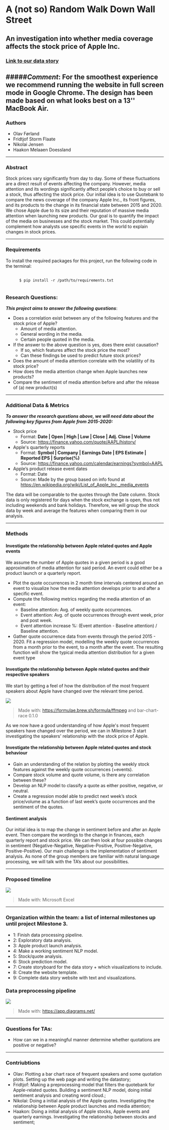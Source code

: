
# A (not so) Random Walk Down Wall Street

## An investigation into whether media coverage affects the stock price of Apple Inc.

### [Link to our data story](https://olavforland-epfl.github.io)

#####*Comment*: For the smoothest experience we recommend running the website in full screen mode in Google Chrome. The design has been made based on what looks best on a 13'' MacBook Air. 
---

### Authors
* Olav Førland
* Fridtjof Storm Flaate
* Nikolai Jensen
* Haakon Melaaen Doessland

---

### Abstract
Stock prices vary significantly from day to day. Some of these fluctuations are a direct result of events affecting the company. However, media attention and its wordings significantly affect people’s choice to buy or sell a stock, thus affecting the stock price. Our initial idea is to use Quotebank to compare the news coverage of the company Apple Inc., its front figures, and its products to the change in its financial state between 2015 and 2020. We chose Apple due to its size and their reputation of massive media attention when launching new products. Our goal is to quantify the impact of the media on businesses and the stock market. This could potentially complement how analysts use specific events in the world to explain changes in stock prices.

---

### Requirements
To install the required packages for this project, run the following code in the terminal:
<pre>
    <code>
      $ pip install -r /path/to/requirements.txt
    </code>
</pre>

### Research Questions: 

**_This project aims to answer the following questions_**:
- Does a correlation exist between any of the following features and the stock price of Apple?
  * Amount of media attention.
  * General wording in the media.
  * Certain people quoted in the media.
- If the answer to the above question is yes, does there exist causation?
  * If so, which features affect the stock price the most? 
  * Can these findings be used to predict future stock prices?
- Does the amount of media attention correlate with the volatility of its stock price?
- How does the media attention change when Apple launches new products? 
- Compare the sentiment of media attention before and after the release of (a) new product(s)

---

### Additional Data & Metrics

**_To answer the research questions above, we will need data about the following key figures from Apple from 2015-2020:_**
- Stock price
  * Format: **Date | Open | High | Low | Close | Adj. Close | Volume**
  * Source: https://finance.yahoo.com/quote/AAPL/history/
- Apple's quarterly reports
    - Format: **Symbol | Company | Earnings Date | EPS Estimate | Reported EPS | Surprise(%)**
    - Source: https://finance.yahoo.com/calendar/earnings?symbol=AAPL
- Apple’s product release event dates
    - Format: Date
    - Source: Made by the group based on info found at https://en.wikipedia.org/wiki/List_of_Apple_Inc._media_events
  
      
The data will be comparable to the quotes through the Date column. Stock data is only registered for days when the stock exchange is open, thus not including weekends and bank holidays. Therefore, we will group the stock data by week and average the features when comparing them in our analysis. 

---

### Methods


#### Investigate the relationship between Apple related quotes and Apple events

We assume the number of Apple quotes in a given period is a good approximation of media attention for said period. An event could either be a product launch or a quarterly report.
- Plot the quote occurrences in 2 month time intervals centered around an event to visualize how the media attention develops prior to and after a specific event. 
- Compute the following metrics regarding the media attention of an event:
	 * Baseline attention: Avg. of weekly quote occurrences.
	 * Event attention: Avg. of quote occurrences through event week, prior and post week.
	 * Event attention increase %: (Event attention - Baseline attention) /  Baseline attention.
- Gather quote occurrence data from events through the period 2015 - 2020. Fit a regression model, modelling the weekly quote occurrences from a month prior to the event, to a month after the event. The resulting function will show the typical media attention distribution for a given event type


#### Investigate the relationship between Apple related quotes and their respective speakers
We start by getting a feel of how the distribution of the most frequent speakers about Apple have changed over the relevant time period. 

![](https://github.com/epfl-ada/ada-2021-project-club6analysis/blob/main/data/viz/most_frequent_speakers_animation.gif)
> Made with: https://formulae.brew.sh/formula/ffmpeg and bar-chart-race 0.1.0 <br>

As we now have a good understanding of how Apple's most frequent speakers have changed over the period, we can in Milestone 3 start investigating the speakers' relationship with the stock price of Apple. 


#### Investigate the relationship between Apple related quotes and stock behaviour
- Gain an understanding of the relation by plotting the weekly stock features against the weekly quote occurrences (+events). 
- Compare stock volume and quote volume, is there any correlation between these?
- Develop an NLP model to classify a quote as either positive, negative, or neutral. 
- Create a regression model able to predict next week’s stock price/volume as a function of last week’s quote occurrences and the sentiment of the quotes. 

#### Sentiment analysis
Our initial idea is to map the change in sentiment before and after an Apple event. Then compare the wordings to the change in finances, each quarterly report and stock price. We can then look at four possible changes in sentiment (Negative-Negative, Negative-Positive, Positive-Negative, Positive-Positive).
Our main challenge is the implementation of sentiment analysis. As none of the group members are familiar with natural language processing, we will talk with the TA’s about our possibilities.

---

### Proposed timeline
![](https://github.com/epfl-ada/ada-2021-project-club6analysis/blob/main/data/viz/gantt_schema_timeline.png)
> Made with: Microsoft Excel
---

### Organization within the team:  a list of internal milestones up until project Milestone 3.
-  1: Finish data processing pipeline.
-  2: Exploratory data analysis.
-  3: Apple product launch analysis.
-  4: Make a working sentiment NLP model.
-  5: Stock/quote analysis.
-  6: Stock prediction model.
-  7: Create storyboard for the data story + which visualizations to include.
-  8: Create the website template.
-  9: Complete data story website with text and visualizations.

### Data preprocessing pipeline
![](https://github.com/epfl-ada/ada-2021-project-club6analysis/blob/main/data/viz/data_extraction_pipeline.png)
> Made with: https://app.diagrams.net/ <br>
---

### Questions for TAs: 
- How can we in a meaningful manner determine whether quotations are positive or negative?
---

### Contriubtions
* Olav: Plotting a bar chart race of frequent speakers and some quotation plots. Setting up the web page and writing the datastory;<br>
* Fridtjof: Making a preprocessing model that filters the quotebank for Apple-related quotes. Building a sentiment NLP model, doing initial sentiment analysis and creating word cloud.;<br>
* Nikolai: Doing a initial analysis of the Apple quotes. Investigating the relationship between Apple product launches and media attention;<br>
* Haakon: Doing a initial analysis of Apple stocks, Apple events and quarterly earnings. Investigating the relationship between stocks and sentiment;<br>




